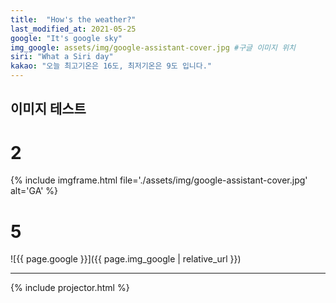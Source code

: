 ```yaml
---
title:  "How's the weather?"
last_modified_at: 2021-05-25
google: "It's google sky"
img_google: assets/img/google-assistant-cover.jpg #구글 이미지 위치
siri: "What a Siri day"
kakao: "오늘 최고기온은 16도, 최저기온은 9도 입니다."
---
```

## 이미지 테스트

# 2
{% include imgframe.html file='./assets/img/google-assistant-cover.jpg' alt='GA' %}

# 5
![{{ page.google }}]({{ page.img_google | relative_url }})

* * *
{% include projector.html %}

